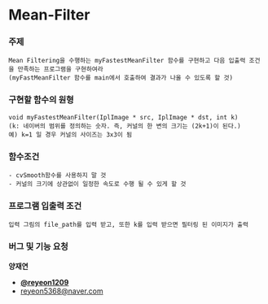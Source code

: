 # Mean-Filter

### 주제
```
Mean Filtering을 수행하는 myFastestMeanFilter 함수를 구현하고 다음 입출력 조건을 만족하는 프로그램을 구현하여라
(myFastMeanFilter 함수를 main에서 호출하여 결과가 나올 수 있도록 할 것)
```

### 구현할 함수의 원형
```
void myFastestMeanFilter(IplImage * src, IplImage * dst, int k)
(k: 네이버의 범위를 정의하는 숫자. 즉, 커널의 한 변의 크기는 (2k+1)이 된다.)
예) k=1 일 경우 커널의 사이즈는 3x3이 됨
```

### 함수조건
```
- cvSmooth함수를 사용하지 말 것
- 커널의 크기에 상관없이 일정한 속도로 수행 될 수 있게 할 것
```

### 프로그램 입출력 조건
```
입력 그림의 file_path를 입력 받고, 또한 k를 입력 받으면 필터링 된 이미지가 출력
```

### 버그 및 기능 요청

**양재연**

- [**@reyeon1209**](https://github.com/reyeon1209)   
- <reyeon5368@naver.com>
